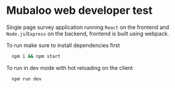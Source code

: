 # Mubaloo web developer test

Single page survey application running `React` on the frontend and `Node.js`/`Express` on the backend, frontend is built using webpack.

To run make sure to install dependencies first

```bash
  npm i && npm start
```

To run in dev mode with hot reloading on the client 

```bash
  npm run dev
```
